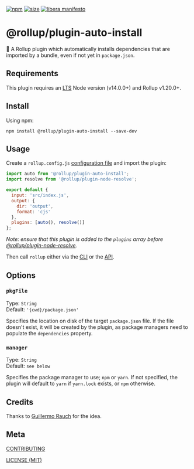 [npm]: https://img.shields.io/npm/v/@rollup/plugin-auto-install
[npm-url]: https://www.npmjs.com/package/@rollup/plugin-auto-install
[size]: https://packagephobia.now.sh/badge?p=@rollup/plugin-auto-install
[size-url]: https://packagephobia.now.sh/result?p=@rollup/plugin-auto-install

[![npm][npm]][npm-url]
[![size][size]][size-url]
[![libera manifesto](https://img.shields.io/badge/libera-manifesto-lightgrey.svg)](https://liberamanifesto.com)

# @rollup/plugin-auto-install

🍣 A Rollup plugin which automatically installs dependencies that are imported by a bundle, even if not yet in `package.json`.

## Requirements

This plugin requires an [LTS](https://github.com/nodejs/Release) Node version (v14.0.0+) and Rollup v1.20.0+.

## Install

Using npm:

```console
npm install @rollup/plugin-auto-install --save-dev
```

## Usage

Create a `rollup.config.js` [configuration file](https://www.rollupjs.org/guide/en/#configuration-files) and import the plugin:

```js
import auto from '@rollup/plugin-auto-install';
import resolve from '@rollup/plugin-node-resolve';

export default {
  input: 'src/index.js',
  output: {
    dir: 'output',
    format: 'cjs'
  },
  plugins: [auto(), resolve()]
};
```

_Note: ensure that this plugin is added to the `plugins` array *before* [@rollup/plugin-node-resolve](https://github.com/rollup/plugins/tree/master/packages/node-resolve)._

Then call `rollup` either via the [CLI](https://www.rollupjs.org/guide/en/#command-line-reference) or the [API](https://www.rollupjs.org/guide/en/#javascript-api).

## Options

### `pkgFile`

Type: `String`<br>
Default: `'{cwd}/package.json'`

Specifies the location on disk of the target `package.json` file. If the file doesn't exist, it will be created by the plugin, as package managers need to populate the `dependencies` property.

### `manager`

Type: `String`<br>
Default: `see below`

Specifies the package manager to use; `npm` or `yarn`. If not specified, the plugin will default to `yarn` if `yarn.lock` exists, or `npm` otherwise.

## Credits

Thanks to [Guillermo Rauch](https://twitter.com/rauchg) for the idea.

## Meta

[CONTRIBUTING](/.github/CONTRIBUTING.md)

[LICENSE (MIT)](/LICENSE)

